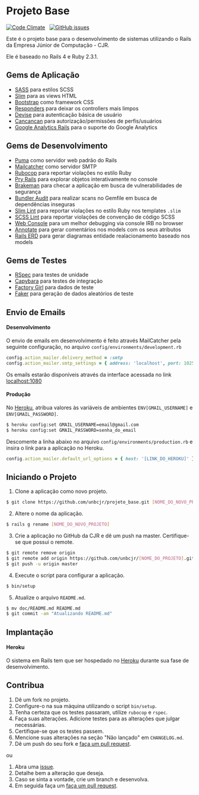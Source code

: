 # Projeto Base

[![Code Climate](https://codeclimate.com/github/unbcjr/projeto_base/badges/gpa.svg)](https://codeclimate.com/github/unbcjr/projeto_base)&nbsp;&nbsp;&nbsp;[![GitHub issues](https://img.shields.io/github/issues/unbcjr/projeto_base.svg)](https://github.com/unbcjr/projeto_base/issues)

Este é o projeto base para o desenvolvimento de sistemas utilizando o Rails da Empresa Júnior de Computação - CJR.

Ele é baseado no Rails 4 e Ruby 2.3.1.

## Gems de Aplicação

* [SASS](https://github.com/rails/sass-rails) para estilos SCSS
* [Slim](https://github.com/slim-template/slim) para as views HTML
* [Bootstrap](https://github.com/twbs/bootstrap-sass) como framework CSS
* [Responders](https://github.com/plataformatec/responders) para deixar os controllers mais limpos
* [Devise](http://github.com/plataformatec/devise) para autenticação básica de usuário
* [Cancancan](https://github.com/CanCanCommunity/cancancan) para autorização/permissões de perfis/usuários
* [Google Analytics Rails](https://github.com/bgarret/google-analytics-rails) para o suporte do Google Analytics

## Gems de Desenvolvimento

* [Puma](https://github.com/puma/puma) como servidor web padrão do Rails
* [Mailcatcher](https://github.com/sj26/mailcatcher) como servidor SMTP
* [Rubocop](https://github.com/bbatsov/rubocop) para reportar violações no estilo Ruby
* [Pry Rails](https://github.com/rweng/pry-rails) para explorar objetos interativamente no console
* [Brakeman](https://github.com/presidentbeef/brakeman) para checar a aplicação em busca de vulnerabilidades de segurança
* [Bundler Audit](https://github.com/rubysec/bundler-audit) para realizar scans no Gemfile em busca de dependências inseguras
* [Slim Lint](https://github.com/sds/slim-lint) para reportar violações no estilo Ruby nos templates `.slim`
* [SCSS Lint](https://github.com/brigade/scss-lint) para reportar violações de convenção de código SCSS
* [Web Console](https://github.com/rails/web-console) para um melhor debugging via console IRB no browser
* [Annotate](https://github.com/ctran/annotate_models) para gerar comentários nos models com os seus atributos
* [Rails ERD](https://github.com/voormedia/rails-erd) para gerar diagramas entidade realacionamento baseado nos models

## Gems de Testes

* [RSpec](https://github.com/rspec/rspec) para testes de unidade
* [Capybara](https://github.com/jnicklas/capybara) para testes de integração
* [Factory Girl](https://github.com/thoughtbot/factory_girl) para dados de teste
* [Faker](https://github.com/stympy/faker) para geração de dados aleatórios de teste

## Envio de Emails

#### Desenvolvimento

O envio de emails em desenvolvimento é feito através MailCatcher pela seguinte configuração, no arquivo `config/environments/development.rb`

```ruby
config.action_mailer.delivery_method = :smtp
config.action_mailer.smtp_settings = { address: 'localhost', port: 1025 }
```

Os emails estarão disponíveis através da interface acessada no link [localhost:1080](http://localhost:1080)

#### Produção

No [Heroku](http://www.heroku.com), atribua valores às variáveis de ambientes `ENV[GMAIL_USERNAME]` e `ENV[GMAIL_PASSWORD]`.

```bash
$ heroku config:set GMAIL_USERNAME=email@gmail.com
$ heroku config:set GMAIL_PASSWORD=senha_do_email
```

Descomente a linha abaixo no arquivo `config/environments/production.rb` e insira o link para a aplicação no Heroku.

```ruby
config.action_mailer.default_url_options = { host: '[LINK_DO_HEROKU]' }
```

## Iniciando o Projeto

1. Clone a aplicação como novo projeto.

  ```bash
  $ git clone https://github.com/unbcjr/projeto_base.git [NOME_DO_NOVO_PROJETO]
  ```

2. Altere o nome da aplicação.

  ```bash
  $ rails g rename [NOME_DO_NOVO_PROJETO]
  ```

3. Crie a aplicação no GitHub da CJR e dê um push na master. Certifique-se que possui o remote.

  ```bash
  $ git remote remove origin
  $ git remote add origin https://github.com/unbcjr/[NOME_DO_PROJETO].git
  $ git push -u origin master
  ```

4. Execute o script para configurar a aplicação.

  ```bash
  $ bin/setup
  ```

5. Atualize o arquivo `README.md`.

  ```bash
  $ mv doc/README.md README.md
  $ git commit -am "Atualizando README.md"
  ```

## Implantação

#### Heroku

O sistema em Rails tem que ser hospedado no [Heroku](http://www.heroku.com) durante sua fase de desenvolvimento.

## Contribua

1. Dê um fork no projeto.
2. Configure-o na sua máquina utilizando o script `bin/setup`.
3. Tenha certeza que os testes passaram, utilize `rubocop` e `rspec`.
4. Faça suas alterações. Adicione testes para as alterações que julgar necessárias.
5. Certifique-se que os testes passem.
6. Mencione suas alterações na seção "Não lançado" em `CHANGELOG.md`.
7. Dê um push do seu fork e [faça um pull request](https://help.github.com/articles/creating-a-pull-request/).

ou

1. Abra uma [issue](https://github.com/unbcjr/projeto_base/issues/new).
2. Detalhe bem a alteração que deseja.
3. Caso se sinta a vontade, crie um branch e desenvolva.
4. Em seguida faça um [faça um pull request](https://help.github.com/articles/creating-a-pull-request/).
